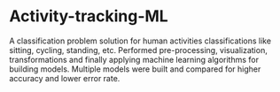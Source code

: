 # Activity-tracking-ML
A classification problem solution for human activities classifications like sitting, cycling, standing, etc. Performed pre-processing, visualization, transformations and finally applying machine learning algorithms for building models. Multiple models were built and compared for higher accuracy and lower error rate. 
